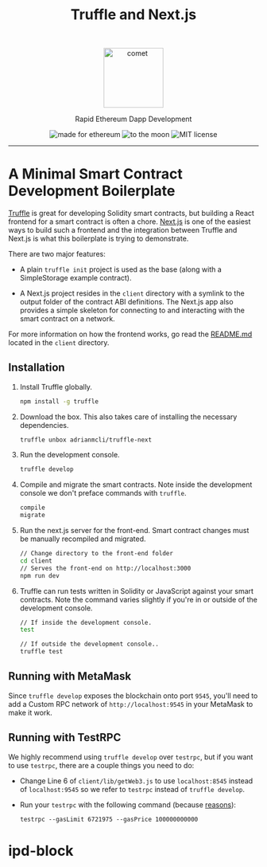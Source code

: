 <h1 align="center">Truffle and Next.js</h1> <br>
<p align="center">
  <img alt="comet" src="https://user-images.githubusercontent.com/943555/33169670-574322ee-cffa-11e7-9150-7b720ee0ee24.png" width="120">
</p>
<p align="center">Rapid Ethereum Dapp Development</p>

<p align="center">
  <img alt="made for ethereum" src="https://img.shields.io/badge/made_for-ethereum-771ea5.svg">
  <img alt="to the moon" src="https://img.shields.io/badge/to_the-moon-fab127.svg">
  <img alt="MIT license" src="https://img.shields.io/badge/license-MIT-blue.svg">
</p>

---

# A Minimal Smart Contract Development Boilerplate

[Truffle](https://github.com/trufflesuite/truffle) is great for developing Solidity smart contracts, but building a React frontend for a smart contract is often a chore. [Next.js](https://github.com/zeit/next.js) is one of the easiest ways to build such a frontend and the integration between Truffle and Next.js is what this boilerplate is trying to demonstrate.

There are two major features:

- A plain `truffle init` project is used as the base (along with a SimpleStorage example contract).

- A Next.js project resides in the `client` directory with a symlink to the output folder of the contract ABI definitions. The Next.js app also provides a simple skeleton for connecting to and interacting with the smart contract on a network.

For more information on how the frontend works, go read the [README.md](https://github.com/adrianmcli/truffle-next/blob/master/client/README.md) located in the `client` directory.

## Installation

1. Install Truffle globally.
    ```bash
    npm install -g truffle
    ```

2. Download the box. This also takes care of installing the necessary dependencies.
    ```bash
    truffle unbox adrianmcli/truffle-next
    ```

3. Run the development console.
    ```bash
    truffle develop
    ```

4. Compile and migrate the smart contracts. Note inside the development console we don't preface commands with `truffle`.
    ```bash
    compile
    migrate
    ```

5. Run the next.js server for the front-end. Smart contract changes must be manually recompiled and migrated.
    ```bash
    // Change directory to the front-end folder
    cd client
    // Serves the front-end on http://localhost:3000
    npm run dev
    ```

6. Truffle can run tests written in Solidity or JavaScript against your smart contracts. Note the command varies slightly if you're in or outside of the development console.
    ```bash
    // If inside the development console.
    test

    // If outside the development console..
    truffle test
    ```

## Running with MetaMask

Since `truffle develop` exposes the blockchain onto port `9545`, you'll need to add a Custom RPC network of `http://localhost:9545` in your MetaMask to make it work.

## Running with TestRPC

We highly recommend using `truffle develop` over `testrpc`, but if you want to use `testrpc`, there are a couple things you need to do:

- Change Line 6 of `client/lib/getWeb3.js` to use `localhost:8545` instead of `localhost:9545` so we refer to `testrpc` instead of `truffle develop`.
- Run your `testrpc` with the following command (because [reasons](https://github.com/trufflesuite/truffle/issues/660#issuecomment-343066784)):

   ```
   testrpc --gasLimit 6721975 --gasPrice 100000000000
   ```
# ipd-block

